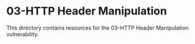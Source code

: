# 03-HTTP Header Manipulation
This directory contains resources for the 03-HTTP Header Manipulation vulnerability.
